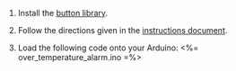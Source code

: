1.  Install the [button library](/img/arduino-projects/Button.zip).

2.  Follow the directions given in the [instructions document](/img/arduino-projects/over-temp-alarm-instructions.pdf).

3.  Load the following code onto your Arduino:
    <%= over_temperature_alarm.ino =%>
